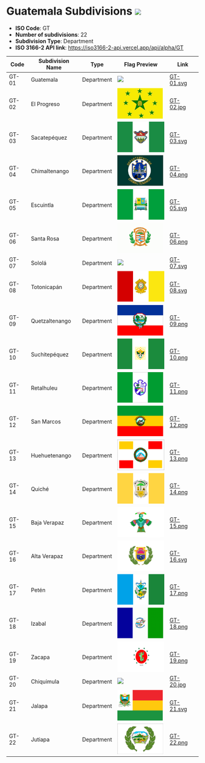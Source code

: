 # Guatemala Subdivisions ![](https://flagcdn.com/h40/gt.png)

- **ISO Code**: GT
- **Number of subdivisions**: 22
- **Subdivision Type**: Department
- **ISO 3166-2 API link**: https://iso3166-2-api.vercel.app/api/alpha/GT

| Code  | Subdivision Name         | Type | Flag Preview | Link |
|-------|--------------------------|--------------| -------------- |----------|
| GT-01 | Guatemala | Department | <img src='https://raw.githubusercontent.com/amckenna41/iso3166-flags/main/iso3166-2-flags/GT/GT-01.png' height='80'> | [GT-01.svg](https://github.com/amckenna41/iso3166-flags/blob/main/iso3166-2-flags/GT/GT-01.svg) |
| GT-02 | El Progreso | Department | <img src='https://raw.githubusercontent.com/amckenna41/iso3166-flags/main/iso3166-2-flags/GT/GT-02.jpg' height='80'> | [GT-02.jpg](https://github.com/amckenna41/iso3166-flags/blob/main/iso3166-2-flags/GT/GT-02.jpg) |
| GT-03 | Sacatepéquez | Department | <img src='https://raw.githubusercontent.com/amckenna41/iso3166-flags/main/iso3166-2-flags/GT/GT-03.svg' height='80'> | [GT-03.svg](https://github.com/amckenna41/iso3166-flags/blob/main/iso3166-2-flags/GT/GT-03.svg) |
| GT-04 | Chimaltenango | Department | <img src='https://raw.githubusercontent.com/amckenna41/iso3166-flags/main/iso3166-2-flags/GT/GT-04.png' height='80'> | [GT-04.png](https://github.com/amckenna41/iso3166-flags/blob/main/iso3166-2-flags/GT/GT-04.png) |
| GT-05 | Escuintla | Department | <img src='https://raw.githubusercontent.com/amckenna41/iso3166-flags/main/iso3166-2-flags/GT/GT-05.svg' height='80'> | [GT-05.svg](https://github.com/amckenna41/iso3166-flags/blob/main/iso3166-2-flags/GT/GT-05.svg) |
| GT-06 | Santa Rosa | Department | <img src='https://raw.githubusercontent.com/amckenna41/iso3166-flags/main/iso3166-2-flags/GT/GT-06.png' height='80'> | [GT-06.png](https://github.com/amckenna41/iso3166-flags/blob/main/iso3166-2-flags/GT/GT-06.png) |
| GT-07 | Sololá | Department | <img src='https://raw.githubusercontent.com/amckenna41/iso3166-flags/main/iso3166-2-flags/GT/GT-07.png' height='80'> | [GT-07.svg](https://github.com/amckenna41/iso3166-flags/blob/main/iso3166-2-flags/GT/GT-07.svg) |
| GT-08 | Totonicapán | Department | <img src='https://raw.githubusercontent.com/amckenna41/iso3166-flags/main/iso3166-2-flags/GT/GT-08.svg' height='80'> | [GT-08.svg](https://github.com/amckenna41/iso3166-flags/blob/main/iso3166-2-flags/GT/GT-08.svg) |
| GT-09 | Quetzaltenango | Department | <img src='https://raw.githubusercontent.com/amckenna41/iso3166-flags/main/iso3166-2-flags/GT/GT-09.png' height='80'> | [GT-09.png](https://github.com/amckenna41/iso3166-flags/blob/main/iso3166-2-flags/GT/GT-09.png) |
| GT-10 | Suchitepéquez | Department | <img src='https://raw.githubusercontent.com/amckenna41/iso3166-flags/main/iso3166-2-flags/GT/GT-10.png' height='80'> | [GT-10.png](https://github.com/amckenna41/iso3166-flags/blob/main/iso3166-2-flags/GT/GT-10.png) |
| GT-11 | Retalhuleu | Department | <img src='https://raw.githubusercontent.com/amckenna41/iso3166-flags/main/iso3166-2-flags/GT/GT-11.png' height='80'> | [GT-11.png](https://github.com/amckenna41/iso3166-flags/blob/main/iso3166-2-flags/GT/GT-11.png) |
| GT-12 | San Marcos | Department | <img src='https://raw.githubusercontent.com/amckenna41/iso3166-flags/main/iso3166-2-flags/GT/GT-12.png' height='80'> | [GT-12.png](https://github.com/amckenna41/iso3166-flags/blob/main/iso3166-2-flags/GT/GT-12.png) |
| GT-13 | Huehuetenango | Department | <img src='https://raw.githubusercontent.com/amckenna41/iso3166-flags/main/iso3166-2-flags/GT/GT-13.png' height='80'> | [GT-13.png](https://github.com/amckenna41/iso3166-flags/blob/main/iso3166-2-flags/GT/GT-13.png) |
| GT-14 | Quiché | Department | <img src='https://raw.githubusercontent.com/amckenna41/iso3166-flags/main/iso3166-2-flags/GT/GT-14.png' height='80'> | [GT-14.png](https://github.com/amckenna41/iso3166-flags/blob/main/iso3166-2-flags/GT/GT-14.png) |
| GT-15 | Baja Verapaz | Department | <img src='https://raw.githubusercontent.com/amckenna41/iso3166-flags/main/iso3166-2-flags/GT/GT-15.png' height='80'> | [GT-15.png](https://github.com/amckenna41/iso3166-flags/blob/main/iso3166-2-flags/GT/GT-15.png) |
| GT-16 | Alta Verapaz | Department | <img src='https://raw.githubusercontent.com/amckenna41/iso3166-flags/main/iso3166-2-flags/GT/GT-16.svg' height='80'> | [GT-16.svg](https://github.com/amckenna41/iso3166-flags/blob/main/iso3166-2-flags/GT/GT-16.svg) |
| GT-17 | Petén | Department | <img src='https://raw.githubusercontent.com/amckenna41/iso3166-flags/main/iso3166-2-flags/GT/GT-17.png' height='80'> | [GT-17.png](https://github.com/amckenna41/iso3166-flags/blob/main/iso3166-2-flags/GT/GT-17.png) |
| GT-18 | Izabal | Department | <img src='https://raw.githubusercontent.com/amckenna41/iso3166-flags/main/iso3166-2-flags/GT/GT-18.png' height='80'> | [GT-18.png](https://github.com/amckenna41/iso3166-flags/blob/main/iso3166-2-flags/GT/GT-18.png) |
| GT-19 | Zacapa | Department | <img src='https://raw.githubusercontent.com/amckenna41/iso3166-flags/main/iso3166-2-flags/GT/GT-19.png' height='80'> | [GT-19.png](https://github.com/amckenna41/iso3166-flags/blob/main/iso3166-2-flags/GT/GT-19.png) |
| GT-20 | Chiquimula | Department | <img src='https://raw.githubusercontent.com/amckenna41/iso3166-flags/main/iso3166-2-flags/GT/GT-20.png' height='80'> | [GT-20.jpg](https://github.com/amckenna41/iso3166-flags/blob/main/iso3166-2-flags/GT/GT-20.jpg) |
| GT-21 | Jalapa | Department | <img src='https://raw.githubusercontent.com/amckenna41/iso3166-flags/main/iso3166-2-flags/GT/GT-21.svg' height='80'> | [GT-21.svg](https://github.com/amckenna41/iso3166-flags/blob/main/iso3166-2-flags/GT/GT-21.svg) |
| GT-22 | Jutiapa | Department | <img src='https://raw.githubusercontent.com/amckenna41/iso3166-flags/main/iso3166-2-flags/GT/GT-22.png' height='80'> | [GT-22.png](https://github.com/amckenna41/iso3166-flags/blob/main/iso3166-2-flags/GT/GT-22.png) |
